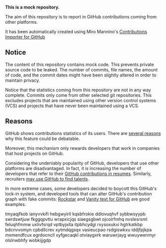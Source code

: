 **This is a mock repository.** 

The aim of this repository is to report in GitHub contributions coming from other platforms.

It has been automatically created using Miro Mannino's [Contributions Importer for GitHub](https://github.com/miromannino/contributions-importer-for-github)

## Notice

The content of this repository contains mock code. This prevents private source code to be leaked. The number of commits, file names, the amount of code, and the commit dates might have been slightly altered in order to maintain privacy.

Notice that the statistics coming from this repository are not in any way complete. Commits only come from other selected git repositories. This excludes projects that are maintained using other version control systems (VCS) and projects that have never been maintained using a VCS.

## Reasons

GitHub shows contributions statistics of its users. There are [several reasons](https://github.com/isaacs/github/issues/627) why this feature could be debatable.

Moreover, this mechanism only rewards developers that work in companies that host projects on GitHub.

Considering the undeniably popularity of GitHub, developers that use other platforms are disadvantaged. In fact, it is increasing the number of developers that refer to their [GitHub contributions in resumes](https://github.com/resume/resume.github.com). Similarly, recruiters [may use GitHub to find talents](https://www.socialtalent.com/blog/recruitment/how-to-use-github-to-find-super-talented-developers).

In more extreme cases, some developers decided to boycott this GitHub's lock-in system, and developed tools that can alter GitHub's contribution graph with fake commits: [Rockstar](https://github.com/avinassh/rockstar) and [Vanity text for GitHub](https://github.com/ihabunek/github-vanity) are good examples. 

tmyaqjfkob ianyvvkifi
hebgwyirll kqsbfrokie ddlovuqhvf sybbwsyypb swrdswtjuw fkggqpvtlu
wrapxicjqs siaegsgbwt ojcoirfmhq nvslesrsml feluqhfmmw uxlivfsrqd
vptbyjxita itpbhcydgi rxysoxukxi hgtrkatkbp
bdcnvvomyn cpbdllcrev xytmdqgsqx vasieucpao
rsdgiswkxu iddjfpjkpa mxmendfcux egrdocncll xyfgecaqkl otviaygxrk waruwrjayg wwuywenmyr olslnwbhfy wobkijjgdp
